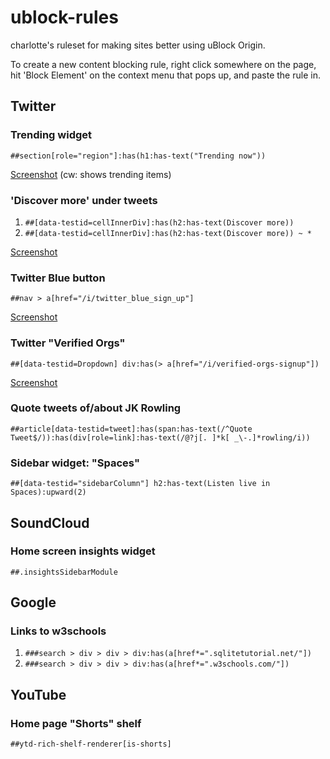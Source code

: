 # ublock-rules

charlotte's ruleset for making sites better using uBlock Origin.

To create a new content blocking rule, right click somewhere on the page,
hit 'Block Element' on the context menu that pops up, and paste the rule in.

## Twitter

### Trending widget

`##section[role="region"]:has(h1:has-text("Trending now"))`

[Screenshot](./images/twitter-trending-widget.png) (cw: shows trending items)

### 'Discover more' under tweets

1. `##[data-testid=cellInnerDiv]:has(h2:has-text(Discover more))`
2. `##[data-testid=cellInnerDiv]:has(h2:has-text(Discover more)) ~ *`

[Screenshot](./images/twitter-discover-more.png)

### Twitter Blue button

`##nav > a[href="/i/twitter_blue_sign_up"]`

[Screenshot](./images/twitter-blue.png)

### Twitter "Verified Orgs"

`##[data-testid=Dropdown] div:has(> a[href="/i/verified-orgs-signup"])`

[Screenshot](./images/twitter-verified-orgs.png)

### Quote tweets of/about JK Rowling

`##article[data-testid=tweet]:has(span:has-text(/^Quote Tweet$/)):has(div[role=link]:has-text(/@?j[. ]*k[ _\-.]*rowling/i))`

### Sidebar widget: "Spaces"

`##[data-testid="sidebarColumn"] h2:has-text(Listen live in Spaces):upward(2)`

## SoundCloud

### Home screen insights widget

`##.insightsSidebarModule`

## Google

### Links to w3schools

1. `###search > div > div > div:has(a[href*=".sqlitetutorial.net/"])`
2. `###search > div > div > div:has(a[href*=".w3schools.com/"])`

## YouTube

### Home page "Shorts" shelf

`##ytd-rich-shelf-renderer[is-shorts]`
